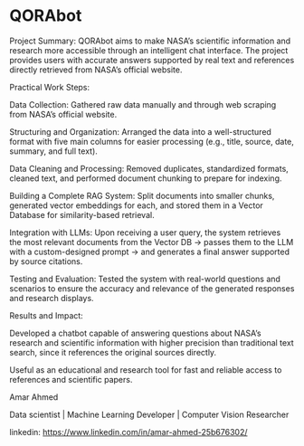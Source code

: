 # QORAbot
Project Summary:
QORAbot aims to make NASA’s scientific information and research more accessible through an intelligent chat interface. The project provides users with accurate answers supported by real text and references directly retrieved from NASA’s official website.

Practical Work Steps:

Data Collection: Gathered raw data manually and through web scraping from NASA’s official website.

Structuring and Organization: Arranged the data into a well-structured format with five main columns for easier processing (e.g., title, source, date, summary, and full text).

Data Cleaning and Processing: Removed duplicates, standardized formats, cleaned text, and performed document chunking to prepare for indexing.

Building a Complete RAG System: Split documents into smaller chunks, generated vector embeddings for each, and stored them in a Vector Database for similarity-based retrieval.

Integration with LLMs: Upon receiving a user query, the system retrieves the most relevant documents from the Vector DB → passes them to the LLM with a custom-designed prompt → and generates a final answer supported by source citations.

Testing and Evaluation: Tested the system with real-world questions and scenarios to ensure the accuracy and relevance of the generated responses and research displays.

Results and Impact:

Developed a chatbot capable of answering questions about NASA’s research and scientific information with higher precision than traditional text search, since it references the original sources directly.

Useful as an educational and research tool for fast and reliable access to references and scientific papers.

Amar Ahmed

Data scientist | Machine Learning Developer | Computer Vision Researcher

linkedin: https://www.linkedin.com/in/amar-ahmed-25b676302/ 

